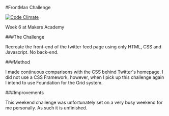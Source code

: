 #FrontMan Challenge

[![Code Climate](https://codeclimate.com/github/nickbdyer/frontman-twitter/badges/gpa.svg)](https://codeclimate.com/github/nickbdyer/frontman-twitter)

Week 6 at Makers Academy

###The Challenge

Recreate the front-end of the twitter feed page using only HTML, CSS and Javascript. No back-end. 

###Method

I made continuous comparisons with the CSS behind Twitter's homepage. I did not
use a CSS Framework, however, when I pick up this challenge again I intend to
use Foundation for the Grid system.

###Improvements

This weekend challenge was unfortunately set on a very busy weekend for me
personally. As such it is unfinished. 
